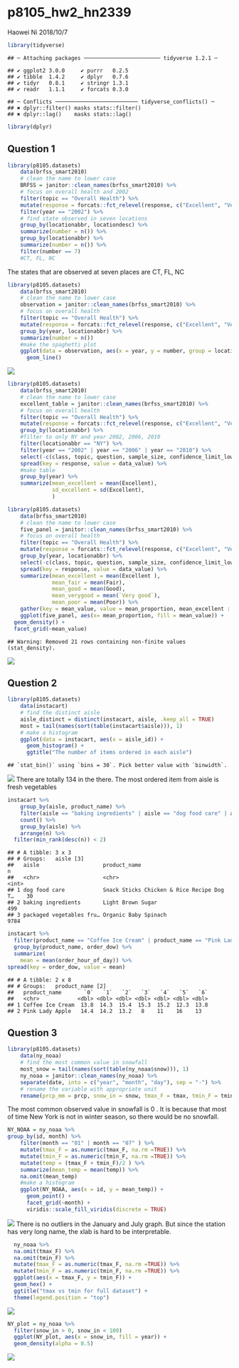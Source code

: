 p8105\_hw2\_hn2339
================
Haowei Ni
2018/10/7

``` r
library(tidyverse)
```

    ## ─ Attaching packages ──────────────────────── tidyverse 1.2.1 ─

    ## ✔ ggplot2 3.0.0     ✔ purrr   0.2.5
    ## ✔ tibble  1.4.2     ✔ dplyr   0.7.6
    ## ✔ tidyr   0.8.1     ✔ stringr 1.3.1
    ## ✔ readr   1.1.1     ✔ forcats 0.3.0

    ## ─ Conflicts ────────────────────────── tidyverse_conflicts() ─
    ## ✖ dplyr::filter() masks stats::filter()
    ## ✖ dplyr::lag()    masks stats::lag()

``` r
library(dplyr)
```

Question 1
----------

``` r
library(p8105.datasets)
    data(brfss_smart2010) 
    # clean the name to lower case
    BRFSS = janitor::clean_names(brfss_smart2010) %>% 
    # focus on overall health and 2002 
    filter(topic == "Overall Health") %>%
    mutate(response = forcats::fct_relevel(response, c("Excellent", "Very good", "Good", "Fair", "Poor"))) %>%
    filter(year == "2002") %>%
    # find state observed in seven locations 
    group_by(locationabbr, locationdesc) %>%
    summarize(number = n()) %>%
    group_by(locationabbr) %>%
    summarize(number = n()) %>%
    filter(number == 7)
    #CT, FL, NC
```

The states that are observed at seven places are CT, FL, NC

``` r
library(p8105.datasets)
    data(brfss_smart2010) 
    # clean the name to lower case
    observation = janitor::clean_names(brfss_smart2010) %>% 
    # focus on overall health 
    filter(topic == "Overall Health") %>%
    mutate(response = forcats::fct_relevel(response, c("Excellent", "Very good", "Good", "Fair", "Poor"))) %>%
    group_by(year, locationabbr) %>%
    summarize(number = n())
    #make the spaghetti plot 
    ggplot(data = observation, aes(x = year, y = number, group = locationabbr)) +
      geom_line()
```

![](p8105_hw3-hn2339_files/figure-markdown_github/unnamed-chunk-3-1.png)

``` r
library(p8105.datasets)
    data(brfss_smart2010) 
    # clean the name to lower case
    excellent_table = janitor::clean_names(brfss_smart2010) %>% 
    # focus on overall health 
    filter(topic == "Overall Health") %>%
    mutate(response = forcats::fct_relevel(response, c("Excellent", "Very good", "Good", "Fair", "Poor"))) %>%
    group_by(locationabbr) %>%
    #filter to only NY and year 2002, 2006, 2010 
    filter(locationabbr == "NY") %>%
    filter(year == "2002" | year == "2006" | year == "2010") %>%
    select(-c(class, topic, question, sample_size, confidence_limit_low:geo_location)) %>%
    spread(key = response, value = data_value) %>%
    #make table 
    group_by(year) %>%
    summarize(mean_excellent = mean(Excellent),
              sd_excellent = sd(Excellent),
              )
```

``` r
library(p8105.datasets)
    data(brfss_smart2010) 
    # clean the name to lower case
    five_panel = janitor::clean_names(brfss_smart2010) %>% 
    # focus on overall health 
    filter(topic == "Overall Health") %>%
    mutate(response = forcats::fct_relevel(response, c("Excellent", "Very good", "Good", "Fair", "Poor"))) %>%
    group_by(year, locationabbr) %>% 
    select(-c(class, topic, question, sample_size, confidence_limit_low:geo_location)) %>%
    spread(key = response, value = data_value) %>%
    summarize(mean_excellent = mean(Excellent ),
              mean_fair = mean(Fair),
              mean_good = mean(Good),
              mean_verygood = mean(`Very good`),
              mean_poor = mean(Poor)) %>%
    gather(key = mean_value, value = mean_proportion, mean_excellent : mean_poor)
    ggplot(five_panel, aes(x= mean_proportion, fill = mean_value)) + 
  geom_density() +
  facet_grid(~mean_value)
```

    ## Warning: Removed 21 rows containing non-finite values (stat_density).

![](p8105_hw3-hn2339_files/figure-markdown_github/unnamed-chunk-5-1.png)

Question 2
----------

``` r
library(p8105.datasets)
    data(instacart) 
    # find the distinct aisle 
    aisle_distinct = distinct(instacart, aisle, .keep_all = TRUE)  
    most = tail(names(sort(table(instacart$aisle))), 1)
    # make a histogram 
    ggplot(data = instacart, aes(x = aisle_id)) +
      geom_histogram() +
      ggtitle("The number of items ordered in each aisle")
```

    ## `stat_bin()` using `bins = 30`. Pick better value with `binwidth`.

![](p8105_hw3-hn2339_files/figure-markdown_github/unnamed-chunk-6-1.png) There are totally 134 in the there. The most ordered item from aisle is fresh vegetables

``` r
instacart %>%
    group_by(aisle, product_name) %>%
    filter(aisle == "baking ingredients" | aisle == "dog food care" | aisle == "packaged vegetables fruits") %>%
    count() %>%
    group_by(aisle) %>% 
    arrange(n) %>%
  filter(min_rank(desc(n)) < 2)
```

    ## # A tibble: 3 x 3
    ## # Groups:   aisle [3]
    ##   aisle                    product_name                                  n
    ##   <chr>                    <chr>                                     <int>
    ## 1 dog food care            Snack Sticks Chicken & Rice Recipe Dog T…    30
    ## 2 baking ingredients       Light Brown Sugar                           499
    ## 3 packaged vegetables fru… Organic Baby Spinach                       9784

``` r
instacart %>%
  filter(product_name == "Coffee Ice Cream" | product_name == "Pink Lady Apple") %>%
  group_by(product_name, order_dow) %>%
  summarize(
    mean = mean(order_hour_of_day)) %>% 
spread(key = order_dow, value = mean)
```

    ## # A tibble: 2 x 8
    ## # Groups:   product_name [2]
    ##   product_name       `0`   `1`   `2`   `3`   `4`   `5`   `6`
    ##   <chr>            <dbl> <dbl> <dbl> <dbl> <dbl> <dbl> <dbl>
    ## 1 Coffee Ice Cream  13.8  14.3  15.4  15.3  15.2  12.3  13.8
    ## 2 Pink Lady Apple   14.4  14.2  13.2   8    11    16    13

Question 3
----------

``` r
library(p8105.datasets)
    data(ny_noaa) 
    # find the most common value in snowfall 
    most_snow = tail(names(sort(table(ny_noaa$snow))), 1)
    ny_noaa = janitor::clean_names(ny_noaa) %>% 
    separate(date, into = c("year", "month", "day"), sep = "-") %>%
    # rename the variable with appropriate unit 
    rename(prcp_mm = prcp, snow_in = snow, tmax_F = tmax, tmin_F = tmin) 
```

The most common observed value in snowfall is 0 . It is because that most of time New York is not in winter season, so there would be no snowfall.

``` r
NY_NOAA = ny_noaa %>%
group_by(id, month) %>%
    filter(month == "01" | month == "07" ) %>%
    mutate(tmax_F = as.numeric(tmax_F, na.rm =TRUE)) %>%
    mutate(tmin_F = as.numeric(tmin_F, na.rm =TRUE)) %>%
    mutate(temp = (tmax_F + tmin_F)/2 ) %>%
    summarize(mean_temp = mean(temp)) %>%
    na.omit(mean_temp) 
    #make a histogram 
    ggplot(NY_NOAA, aes(x = id, y = mean_temp)) +
      geom_point() +
      facet_grid(~month) +
      viridis::scale_fill_viridis(discrete = TRUE)
```

![](p8105_hw3-hn2339_files/figure-markdown_github/unnamed-chunk-10-1.png) There is no outliers in the January and July graph. But since the station has very long name, the xlab is hard to be interpretable.

``` r
  ny_noaa %>%
  na.omit(tmax_F) %>% 
  na.omit(tmin_F) %>%
  mutate(tmax_F = as.numeric(tmax_F, na.rm =TRUE)) %>% 
  mutate(tmin_F = as.numeric(tmin_F, na.rm =TRUE)) %>% 
  ggplot(aes(x = tmax_F, y = tmin_F)) +
  geom_hex() +
  ggtitle("tmax vs tmin for full dataset") +
  theme(legend.position = "top")
```

![](p8105_hw3-hn2339_files/figure-markdown_github/unnamed-chunk-11-1.png)

``` r
NY_plot = ny_noaa %>% 
  filter(snow_in > 0, snow_in < 100) 
  ggplot(NY_plot, aes(x = snow_in, fill = year)) + 
  geom_density(alpha = 0.5)
```

![](p8105_hw3-hn2339_files/figure-markdown_github/unnamed-chunk-12-1.png)
